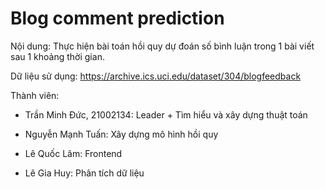 # Blog comment prediction

Nội dung: Thực hiện bài toán hồi quy dự đoán số bình luận trong 1 bài viết sau 1 khoảng thời gian.

Dữ liệu sử dụng: https://archive.ics.uci.edu/dataset/304/blogfeedback

Thành viên:

- Trần Minh Đức, 21002134: Leader + Tìm hiểu và xây dựng thuật toán

- Nguyễn Mạnh Tuấn: Xây dựng mô hình hồi quy

- Lê Quốc Lâm: Frontend

- Lê Gia Huy: Phân tích dữ liệu
